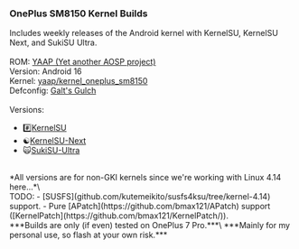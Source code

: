 ### OnePlus SM8150 Kernel Builds

Includes weekly releases of the Android kernel with KernelSU, KernelSU Next, and SukiSU Ultra.\
<br>
ROM: [YAAP (Yet another AOSP project)](https://github.com/YAAP)\
Version: Android 16\
Kernel: [yaap/kernel_oneplus_sm8150](https://github.com/yaap/kernel_oneplus_sm8150)\
Defconfig: [Galt's Gulch](https://github.com/yaap/kernel_oneplus_sm8150/blob/sixteen/arch/arm64/configs/gulch_defconfig)\
<br>
Versions:
- #️⃣[KernelSU](https://github.com/rsuntk/KernelSU)
- ☯️[KernelSU-Next](https://github.com/KernelSU-Next/KernelSU-Next)
- 🙀[SukiSU-Ultra](https://github.com/SukiSU-Ultra/SukiSU-Ultra)
<br>
*All versions are for non-GKI kernels since we're working with Linux 4.14 here...*\
<br>
TODO:
- [SUSFS](github.com/kutemeikito/susfs4ksu/tree/kernel-4.14) support.
- Pure [APatch](https://github.com/bmax121/APatch) support ([KernelPatch](https://github.com/bmax121/KernelPatch/)).
<br>
***Builds are only (if even) tested on OnePlus 7 Pro.***\
***Mainly for my personal use, so flash at your own risk.***